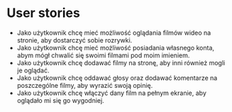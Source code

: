 # User stories
* Jako użytkownik chcę mieć możliwość oglądania filmów wideo na stronie, aby dostarczyć sobie rozrywki.
* Jako użytkownik chcę mieć możliwość posiadania własnego konta, abym mógł chwalić się swoimi filmami pod moim imieniem.
* Jako użytkownik chcę dodawać filmy na stronę, aby inni również mogli je oglądać.
* Jako użytkownik chcę oddawać głosy oraz dodawać komentarze na poszczególne filmy, aby wyrazić swoją opinię.
* Jako użytkownik chcę włączyć dany film na pełnym ekranie, aby oglądało mi się go wygodniej. 
